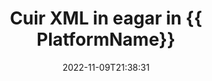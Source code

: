 ---
############################# Static ############################
layout: "auto-gen-editor"
date: 2022-11-09T21:38:31
draft: false
otherformats: doc docx docm dotx xls xlsx xlsm ppt pptx pptm mobi epub html mhtml txt csv pdf xps msg eml

############################# Head ############################
head_title: "XML Eagarthóir — Cuir XML in eagar in {{ PlatformName}}"
head_description: "Conas XML in C# .NET a chur in eagar ag úsáid cúpla líne de chód? Bain úsáid as APIanna próiseála doiciméad GroupDocs chun 30+ formáid comhaid a chur in eagar, a nuashonrú agus a shábháil."

############################# Header ############################
title: "Cuir XML in eagar in {{ PlatformName}}"
description: "Eagarthóireacht éifeachtach agus láidir XML ag baint úsáide as taobh an fhreastalaí GroupDocs.Editor le haghaidh APIanna {{ PlatformName}}, gan úsáid a bhaint as aon bhogearraí ar nós Microsoft nó Open Office."
bg_image: "https://cms.admin.containerize.com/templates/aspose/App_Themes/V3/images/bg/header1.png"
bg_overlay: false
button:
    enable: true
    icon: "fas fa-arrow-down"
    label: "Íoslódáil Triail Saor in Aisce"
    link: "https://downloads.groupdocs.com/editor/net"

############################# SubMenu ############################
submenu:
    enable: true

    left:
        img_alt: "GroupDocs.Editor for .NET"
        image: "https://cms.admin.containerize.com/templates/groupdocs/images/product-logos/90x90-noborder/groupdocs-editor-net.png"
        product: "GroupDocs.Editor"
        platform: ".NET"

    middle:
        button:

            # button loop
            - link: "https://apireference.groupdocs.com/editor/net"
              text: "Tagairt API"

            # button loop
            - link: "https://github.com/groupdocs-editor"
              text: "Samplaí de Chóid"

            # button loop
            - link: "https://products.groupdocs.app/editor/family"
              text: "Taispeántas beo"

            # button loop
            - link: "https://purchase.groupdocs.com/pricing/editor/net"
              text: "Praghsáil"

    right:
        link_download: "https://downloads.groupdocs.com/editor"
        link_learn: "https://docs.groupdocs.com/editor/net"
        link_buy: "https://purchase.groupdocs.com"

############################# About ############################
about:
    enable: true
    title: "Maidir le GroupDocs.Editor for .NET API"
    content: |
        [GroupDocs.Editor for .NET](/ga/editor/net/) Is rogha cheart é API chun Microsoft Word, Excel, PowerPoint, doiciméid Open Office agus láithreoireachtaí a chur in eagar. Is API neamhspleách é GroupDocs.Editor atá oiriúnach do chórais taobh an fhreastalaí agus cúil ina bhfuil ardfheidhmíocht ag teastáil. Ní bhraitheann sé ar aon bhogearraí cosúil le Microsoft nó Open Office.

############################# Steps ############################
steps:
    enable: true
    title_left: "Céimeanna chun XML a chur in eagar in C#"
    content_left: |
        Soláthraíonn [GroupDocs.Editor for .NET](/ga/editor/net/) bealach éasca agus simplí d’fhorbróirí chun na comhaid XML a chur in eagar ag úsáid cúpla líne cód.
        * Cruthaigh sampla de rang `Eagarthóir` le conair éigeantach comhaid nó sruth beart agus lódáil an comhad XML
        * Cruthaigh & socraigh an sampla ranga `TextEditOptions` don fhormáid comhaid XML
        * Glaoigh ar an modh `Editor.Edit()` agus faigh doiciméad XML i bhformáid HTML is furasta a chur in eagar le haon eagarthóir WYSIWYG.
        * Glaoigh ar an modh `Editor.Save()` agus sábháil an comhad XML atá curtha in eagar ag úsáid rang `TextSaveOptions`

        
    title_right: "Riachtanais Chórais"
    content_right: |
        Is féidir bun-eagarthóireacht doiciméad le APIs GroupDocs.Editor for .NET a dhéanamh trí roinnt céimeanna éasca a chur i bhfeidhm. Tacaítear lenár n-API ar gach mór-ardán agus córas oibriúcháin. Sula ndéanann tú an cód thíos, déan cinnte go bhfuil na réamhriachtanais seo a leanas suiteáilte ar do chóras.

        * Córais Oibriúcháin: Microsoft Windows, Linux, MacOS
        * Timpeallachtaí Forbartha: Microsoft Visual Studio, Xamarin, MonoDevelop
        * Creataí: .NET Framework, .NET Standard, .NET Core, Mono
        * Faigh an leagan is déanaí de GroupDocs.Editor for .NET íoslódála ó [NuGet](https://www.nuget.org/packages/groupdocs.editor)
        
    code: |        
        ```csharp
        // Load the XML file into Editor
        Editor editor = new Editor("source.xml");

        // Create and adjust the XML edit options
        TextEditOptions editOptions = new TextEditOptions();
        
        // Open input XML document for edit — obtain an intermediate document, that can be edited
        EditableDocument beforeEdit = editor.Edit(editOptions);

        // Grab XML document content and associated resources from editable document
        string content = beforeEdit.GetEmbeddedHtml();

        // Send the content to WYSIWYG-editor, edit it there, and send edited content back to the server-side
        // This step simulates a such operation
        string updatedContent = content.Replace("text", "Edited text");

        // Grab edited content and resources from WYSIWYG-editor and create a new EditableDocument instance from it
        EditableDocument afterEdit = EditableDocument.FromMarkup(updatedContent, null);

        // Create and adjust the save options
        TextSaveOptions saveOptions = new TextSaveOptions();

        // Save edited XML document to the file
        editor.Save(afterEdit, "edited.xml", saveOptions);
        ```
        
############################# Demos ############################
demos:
    enable: true
    title: "XML Eagarthóir Beo Taispeántais"
    content: |
        Cuir XML in eagar faoi láthair trí chuairt a thabhairt ar [GroupDocs.Editor Live Demos](https://products.groupdocs.app/editor/family).
        Tá na buntáistí seo a leanas ag an taispeántas beo
        
############################# More Formats ############################
more_formats:
    enable: true
    title: "Eagarthóirí Eile Tacaithe"
    content: |
        Is féidir leat formáidí comhaid eile a chur in eagar freisin. Féach ar an liosta iomlán thíos.


############################# Back to top ###############################
back_to_top:
    enable: true
---